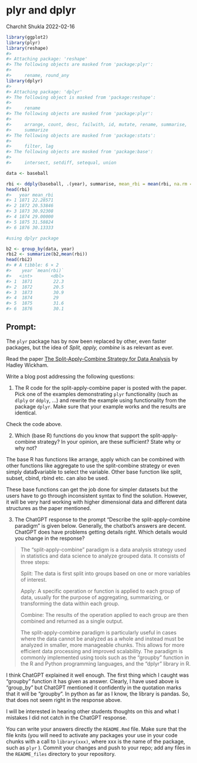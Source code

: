 plyr and dplyr
================
Charchit Shukla
2022-02-16

<!-- README.md is generated from README.Rmd. Please edit that file -->

``` r
library(ggplot2)
library(plyr)
library(reshape)
#> 
#> Attaching package: 'reshape'
#> The following objects are masked from 'package:plyr':
#> 
#>     rename, round_any
library(dplyr)
#> 
#> Attaching package: 'dplyr'
#> The following object is masked from 'package:reshape':
#> 
#>     rename
#> The following objects are masked from 'package:plyr':
#> 
#>     arrange, count, desc, failwith, id, mutate, rename, summarise,
#>     summarize
#> The following objects are masked from 'package:stats':
#> 
#>     filter, lag
#> The following objects are masked from 'package:base':
#> 
#>     intersect, setdiff, setequal, union

data <- baseball

rbi <- ddply(baseball, .(year), summarise, mean_rbi = mean(rbi, na.rm = TRUE))
head(rbi)
#>   year mean_rbi
#> 1 1871 22.28571
#> 2 1872 20.53846
#> 3 1873 30.92308
#> 4 1874 29.00000
#> 5 1875 31.58824
#> 6 1876 30.13333

#using dplyr package

b2 <- group_by(data, year)
rbi2 <- summarize(b2,mean(rbi))
head(rbi2)
#> # A tibble: 6 × 2
#>    year `mean(rbi)`
#>   <int>       <dbl>
#> 1  1871        22.3
#> 2  1872        20.5
#> 3  1873        30.9
#> 4  1874        29  
#> 5  1875        31.6
#> 6  1876        30.1
```

## Prompt:

The `plyr` package has by now been replaced by other, even faster
packages, but the idea of *Split, apply, combine* is as relevant as
ever.

Read the paper [The Split-Apply-Combine Strategy for Data
Analysis](https://www.jstatsoft.org/article/view/v040i01) by Hadley
Wickham.

Write a blog post addressing the following questions:

1.  The R code for the split-apply-combine paper is posted with the
    paper. Pick one of the examples demonstrating `plyr` functionality
    (such as `dlply` or `ddply`, …) and rewrite the example using
    functionality from the package `dplyr`. Make sure that your example
    works and the results are identical.

Check the code above.

2.  Which (base R) functions do you know that support the
    split-apply-combine strategy? In your opinion, are these sufficient?
    State why or why not?

The base R has functions like arrange, apply which can be combined with
other functions like aggregate to use the split-combine strategy or even
simply data\$variable to select the variable. Other base function like
split, subset, cbind, rbind etc. can also be used.

These base functions can get the job done for simpler datasets but the
users have to go through inconsistent syntax to find the solution.
However, it will be very hard working with higher dimensional data and
different data structures as the paper mentioned.

3.  The ChatGPT response to the prompt “Describe the split-apply-combine
    paradigm” is given below. Generally, the chatbot’s answers are
    decent. ChatGPT does have problems getting details right. Which
    details would you change in the response?

> The “split-apply-combine” paradigm is a data analysis strategy used in
> statistics and data science to analyze grouped data. It consists of
> three steps:
>
> Split: The data is first split into groups based on one or more
> variables of interest.
>
> Apply: A specific operation or function is applied to each group of
> data, usually for the purpose of aggregating, summarizing, or
> transforming the data within each group.
>
> Combine: The results of the operation applied to each group are then
> combined and returned as a single output.
>
> The split-apply-combine paradigm is particularly useful in cases where
> the data cannot be analyzed as a whole and instead must be analyzed in
> smaller, more manageable chunks. This allows for more efficient data
> processing and improved scalability. The paradigm is commonly
> implemented using tools such as the “groupby” function in the R and
> Python programming languages, and the “dplyr” library in R.

I think ChatGPT explained it well enough. The first thing which I caught
was “groupby” function it has given as answer. Clearly, I have used
above is “group_by” but ChatGPT mentioned it confidently in the
quotation marks that it will be “groupby”. In python as far as I know,
the library is pandas. So, that does not seem right in the response
above.

I will be interested in hearing other students thoughts on this and what
I mistakes I did not catch in the ChatGPT response.

You can write your answers directly the `README.Rmd` file. Make sure
that the file knits (you will need to activate any packages your use in
your code chunks with a call to `library(xxx)`, where xxx is the name of
the package, such as `plyr` ). Commit your changes and push to your
repo; add any files in the `README_files` directory to your repository.
